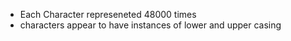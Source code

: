 * Each Character represeneted 48000 times
* characters appear to have instances of lower and upper casing